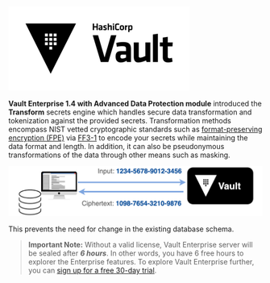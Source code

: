 ![Vault logo](./assets/Vault_Icon_FullColor.png)


**Vault Enterprise 1.4 with Advanced Data Protection module** introduced the **Transform** secrets engine which handles secure data transformation and tokenization against the provided secrets. Transformation methods encompass NIST vetted cryptographic standards such as [format-preserving encryption (FPE)](https://en.wikipedia.org/wiki/Format-preserving_encryption) via [FF3-1](https://csrc.nist.gov/publications/detail/sp/800-38g/rev-1/draft) to encode your secrets while maintaining the data format and length. In addition, it can also be pseudonymous transformations of the data through other means such as masking.

![](./assets/vault-transform.png)

This prevents the need for change in the existing database schema.


> **Important Note:** Without a valid license, Vault Enterprise server will be sealed after ***6 hours***. In other words, you have 6 free hours to explorer the Enterprise features. To explore Vault Enterprise further, you can [sign up for a free 30-day trial](https://www.hashicorp.com/products/vault/trial).
